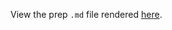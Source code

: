 View the prep `.md` file rendered [here](https://github.com/OHI-Science/bhi/blob/draft/baltic2015/visualize/visualize.md).

